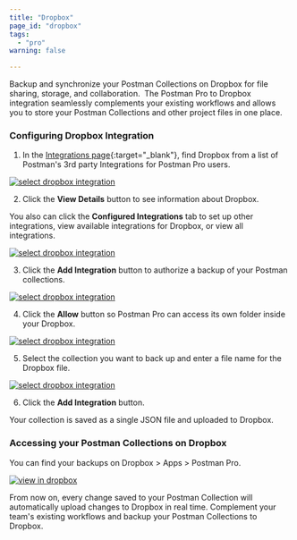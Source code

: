 ```yaml
---
title: "Dropbox"
page_id: "dropbox"
tags: 
  - "pro"
warning: false

---
```


Backup and synchronize your Postman Collections on Dropbox for file sharing, storage, and collaboration.  The Postman Pro to Dropbox integration seamlessly complements your existing workflows and allows you to store your Postman Collections and other project files in one place.

### Configuring Dropbox Integration

1. In the [Integrations page](https://go.postman.co/workspaces){:target="_blank"}, find Dropbox from a list of Postman's 3rd party Integrations for Postman Pro users.

[![select dropbox integration](https://s3.amazonaws.com/postman-static-getpostman-com/postman-docs/integrations_dropbox1.png)](https://s3.amazonaws.com/postman-static-getpostman-com/postman-docs/integrations_dropbox1.png)

<ol start="2">
  <li>Click the <b>View Details</b> button to see information about Dropbox. </li>
</ol>

You also can click the **Configured Integrations** tab to set up other integrations, view available integrations for Dropbox, or view all integrations.

[![select dropbox integration](https://s3.amazonaws.com/postman-static-getpostman-com/postman-docs/integrations-apimatic-conf-integr.png)](https://s3.amazonaws.com/postman-static-getpostman-com/postman-docs/integrations-apimatic-conf-integr.png)

<ol start="3">
  <li>Click the <b>Add Integration</b> button to authorize a backup of your Postman collections. </li>
</ol>

[![select dropbox integration](https://s3.amazonaws.com/postman-static-getpostman-com/postman-docs/integrations-dropbox-authorize.png)](https://s3.amazonaws.com/postman-static-getpostman-com/postman-docs/integrations-dropbox-authorize.png)

<ol start="4">
  <li>Click the <b>Allow</b> button so Postman Pro can access its own folder inside your Dropbox. </li>
</ol>

[![select dropbox integration](https://s3.amazonaws.com/postman-static-getpostman-com/postman-docs/integrations-dropbox-access2.png)](https://s3.amazonaws.com/postman-static-getpostman-com/postman-docs/integrations-dropbox-access2.png)

<ol start="5">
  <li>Select the collection you want to back up and enter a file name for the Dropbox file.</li>
</ol>

[![select dropbox integration](https://s3.amazonaws.com/postman-static-getpostman-com/postman-docs/integrations-dropbox-authorized.png)](https://s3.amazonaws.com/postman-static-getpostman-com/postman-docs/integrations-dropbox-authorized.png)

<ol start="6">
  <li>Click the <b>Add Integration</b> button. </li>
</ol>

Your collection is saved as a single JSON file and uploaded to Dropbox.


### Accessing your Postman Collections on Dropbox

You can find your backups on Dropbox > Apps > Postman Pro.

[![view in dropbox](https://s3.amazonaws.com/postman-static-getpostman-com/postman-docs/dropbox_view.png)](https://s3.amazonaws.com/postman-static-getpostman-com/postman-docs/dropbox_view.png)

From now on, every change saved to your Postman Collection will automatically upload changes to Dropbox in real time. Complement your team's existing workflows and backup your Postman Collections to Dropbox.
